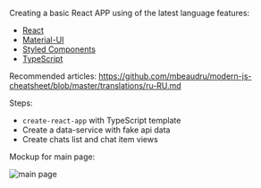 Creating a basic React APP using of the latest language features:

* [React](https://github.com/facebook/react)
* [Material-UI](https://github.com/mui-org/material-ui)
* [Styled Components](https://github.com/styled-components/styled-components)
* [TypeScript](https://www.typescriptlang.org)

Recommended articles:
https://github.com/mbeaudru/modern-js-cheatsheet/blob/master/translations/ru-RU.md

Steps:
* `create-react-app` with TypeScript template
* Create a data-service with fake api data
* Create chats list and chat item views

Mockup for main page:

![main page](https://i.imgur.com/scNrFo4.png)